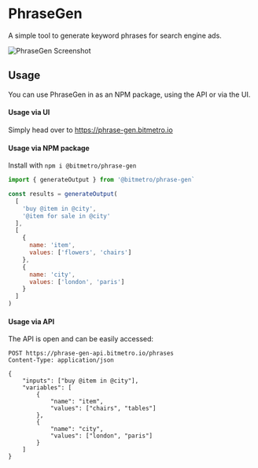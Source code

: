 # PhraseGen

A simple tool to generate keyword phrases for search engine ads.

![PhraseGen Screenshot](https://i.imgur.com/UIIM1qH.png)

## Usage

You can use PhraseGen in as an NPM package, using the API or via the UI.

#### Usage via UI

Simply head over to https://phrase-gen.bitmetro.io

#### Usage via NPM package

Install with `npm i @bitmetro/phrase-gen`

```js
import { generateOutput } from '@bitmetro/phrase-gen`

const results = generateOutput(
  [
    'buy @item in @city',
    '@item for sale in @city'
  ],
  [
    {
      name: 'item',
      values: ['flowers', 'chairs']
    },
    {
      name: 'city',
      values: ['london', 'paris']
    }
  ]
)
```

#### Usage via API

The API is open and can be easily accessed:
```http
POST https://phrase-gen-api.bitmetro.io/phrases
Content-Type: application/json

{
    "inputs": ["buy @item in @city"],
    "variables": [
        {
            "name": "item",
            "values": ["chairs", "tables"]
        },
        {
            "name": "city",
            "values": ["london", "paris"]
        }
    ]
}
```
